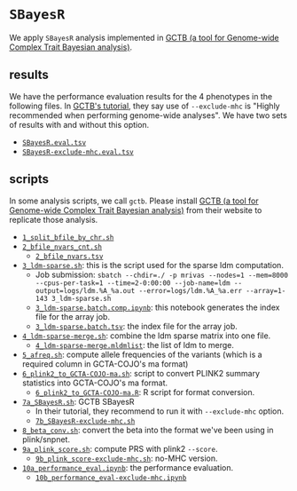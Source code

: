 # `SBayesR`

We apply `SBayesR` analysis implemented in [GCTB (a tool for Genome-wide Complex Trait Bayesian analysis)](https://cnsgenomics.com/software/gctb/#Overview).

## results

We have the performance evaluation results for the 4 phenotypes in the following files.
In [GCTB's tutorial](https://cnsgenomics.com/software/gctb/#Tutorial), they say use of `--exclude-mhc` is "Highly recommended when performing genome-wide analyses".
We have two sets of results with and without this option.

- [`SBayesR.eval.tsv`](SBayesR.eval.tsv)
- [`SBayesR-exclude-mhc.eval.tsv`](SBayesR-exclude-mhc.eval.tsv)

## scripts

In some analysis scripts, we call `gctb`. Please install [GCTB (a tool for Genome-wide Complex Trait Bayesian analysis)](https://cnsgenomics.com/software/gctb/#Overview) from their website to replicate those analysis.

- [`1_split_bfile_by_chr.sh`](1_split_bfile_by_chr.sh)
- [`2_bfile_nvars_cnt.sh`](2_bfile_nvars_cnt.sh)
  - [`2_bfile_nvars.tsv`](2_bfile_nvars.tsv)
- [`3_ldm-sparse.sh`](3_ldm-sparse.sh): this is the script used for the sparse ldm computation.
  - Job submission: `sbatch --chdir=./ -p mrivas --nodes=1 --mem=8000 --cpus-per-task=1 --time=2-0:00:00 --job-name=ldm --output=logs/ldm.%A_%a.out --error=logs/ldm.%A_%a.err --array=1-143 3_ldm-sparse.sh`
  - [`3_ldm-sparse.batch.comp.ipynb`](3_ldm-sparse.batch.comp.ipynb): this notebook generates the index file for the array job.
  - [`3_ldm-sparse.batch.tsv`](3_ldm-sparse.batch.tsv): the index file for the array job.
- [`4_ldm-sparse-merge.sh`](4_ldm-sparse-merge.sh): combine the ldm sparse matrix into one file.
  - [`4_ldm-sparse-merge.mldmlist`](4_ldm-sparse-merge.mldmlist): the list of ldm to merge.
- [`5_afreq.sh`](5_afreq.sh): compute allele frequencies of the variants (which is a required column in GCTA-COJO's ma format)
- [`6_plink2_to_GCTA-COJO-ma.sh`](6_plink2_to_GCTA-COJO-ma.sh): script to convert PLINK2 summary statistics into GCTA-COJO's ma format.
  - [`6_plink2_to_GCTA-COJO-ma.R`](6_plink2_to_GCTA-COJO-ma.R): R script for format conversion.
- [`7a_SBayesR.sh`](7a_SBayesR.sh): GCTB SBayesR
  - In their tutorial, they recommend to run it with `--exclude-mhc` option.
  - [`7b_SBayesR-exclude-mhc.sh`](7b_SBayesR-exclude-mhc.sh)
- [`8_beta_conv.sh`](8_beta_conv.sh): convert the beta into the format we've been using in plink/snpnet.
- [`9a_plink_score.sh`](9a_plink_score.sh): compute PRS with plink2 `--score`.
  - [`9b_plink_score-exclude-mhc.sh`](9b_plink_score-exclude-mhc.sh): no-MHC version.
- [`10a_performance_eval.ipynb`](10a_performance_eval.ipynb): the performance evaluation.
  - [`10b_performance_eval-exclude-mhc.ipynb`](10b_performance_eval-exclude-mhc.ipynb)
